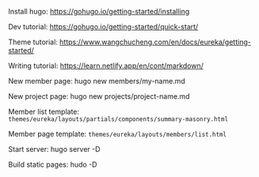 Install hugo: https://gohugo.io/getting-started/installing

Dev tutorial: https://gohugo.io/getting-started/quick-start/

Theme tutorial: https://www.wangchucheng.com/en/docs/eureka/getting-started/

Writing tutorial: https://learn.netlify.app/en/cont/markdown/

New member page: hugo new members/my-name.md

New project page: hugo new projects/project-name.md

Member list template: `themes/eureka/layouts/partials/components/summary-masonry.html`

Member page template: `themes/eureka/layouts/members/list.html`

Start server: hugo server -D

Build static pages: hudo -D